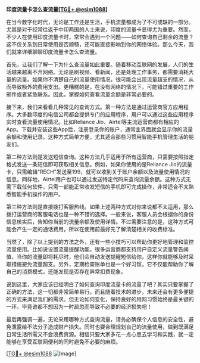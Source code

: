 **印度流量卡怎么查流量[[TG💪+ @esim1088](https://t.me/s/esim1088)]**

在当今数字化时代，无论是工作还是生活，手机流量都成为了不可或缺的一部分。尤其是对于经常往返于中印两国的人士来说，印度的流量卡显得尤为重要。然而，不少人在使用印度流量卡时，常常会遇到一个问题——如何查询自己剩余的流量？这不仅关系到日常使用是否顺畅，还可能直接影响到你的网络体验。那么今天，我们就来详细聊聊印度流量卡怎么查流量。

首先，让我们了解一下为什么查流量如此重要。随着移动互联网的发展，人们的生活越来越离不开网络。无论是刷视频、看新闻，还是处理工作事务，都需要消耗大量的流量。如果你不清楚自己的流量使用情况，很可能会出现流量超支的情况，从而导致额外的费用支出。更糟糕的是，在没有网络的情况下，可能错过重要的工作邮件或者紧急联系。因此，掌握如何查看流量余额是非常必要的。

接下来，我们来看看几种常见的查询方式。第一种方法是通过运营商官方应用程序。大多数印度的电信公司都会提供专门的应用程序，用户可以通过这些应用程序实时查看流量使用情况。比如Reliance Jio、Airtel等主流运营商都有相应的App。下载并安装这些App后，注册登录你的账户，通常主界面就会显示你的流量余额和使用记录。这种方式简单方便，尤其适合那些习惯用智能手机管理生活的朋友们。

第二种方法则是发送短信查询。这种方法几乎适用于所有运营商，只需要按照指定格式发送一条短信即可获取相关信息。例如，如果你使用的是Reliance Jio的流量卡，只需编辑“RECH”发送至199，就可以收到关于账户余额以及流量使用情况的信息。同样地，Airtel用户也可以通过发送特定代码来查询流量余额。这种方式无需下载任何软件，只需一部能正常收发短信的手机即可完成操作，非常适合不太熟悉智能手机操作的用户。

第三种方法则是直接拨打客服热线。如果上述两种方式对你来说都不太适用，那么拨打运营商的客服电话也是一种不错的选择。一般来说，客服人员会根据你的身份信息核实后，告知你当前的流量余额及使用详情。不过需要注意的是，这种方式可能会产生一定的通话费用，所以在使用前最好先了解清楚相关的收费标准。

当然了，除了以上提到的方法之外，还有一些小技巧可以帮助你更好地管理和监控流量使用。比如说设置流量提醒功能。很多运营商都支持用户自定义流量警告阈值，当你的流量即将耗尽时，他们会自动发送提醒短信给你，这样你就能够及时采取措施避免流量超支。另外，定期检查账单也是一个好习惯，它不仅能帮助你了解自己的消费模式，还能发现是否存在异常扣费现象。

说到这里，大家应该已经明白了如何查询印度流量卡的流量了吧？其实只要掌握了正确的方法，这一切都非常简单易行。而且随着技术的进步，未来还会有更多便捷的方式来满足我们的需求。但无论如何变化，保持良好的用网习惯始终是最关键的一环。毕竟谁都不想因为一时疏忽而导致不必要的经济损失吧！

最后再强调一遍，无论采用哪种方式查询流量，请务必确保个人信息的安全性，避免泄露给不法分子造成财产损失。同时也要合理规划自己的流量使用，做到既满足日常生活所需又不会浪费资源。相信只要大家多花一点心思去学习和实践，就一定能够在享受互联网便利的同时避免不必要的麻烦。

[[TG💪+ @esim1088](https://t.me/s/esim1088) ![Image](https://i.postimg.cc/4NQfJmqS/Snipaste-2025-05-13-00-14-12.png)]